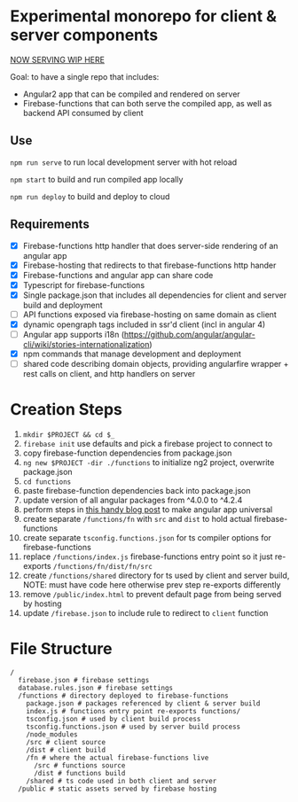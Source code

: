 # Experimental monorepo for client & server components

[NOW SERVING WIP HERE](https://sparks-development-sd.firebaseapp.com/)

Goal: to have a single repo that includes:

* Angular2 app that can be compiled and rendered on server
* Firebase-functions that can both serve the compiled app, as well as backend API consumed by client

## Use

`npm run serve` to run local development server with hot reload

`npm start` to build and run compiled app locally

`npm run deploy` to build and deploy to cloud

## Requirements

- [X] Firebase-functions http handler that does server-side rendering of an angular app
- [X] Firebase-hosting that redirects to that firebase-functions http hander
- [X] Firebase-functions and angular app can share code
- [X] Typescript for firebase-functions
- [X] Single package.json that includes all dependencies for client and server build and deployment
- [ ] API functions exposed via firebase-hosting on same domain as client
- [X] dynamic opengraph tags included in ssr'd client (incl in angular 4)
- [ ] Angular app supports i18n (https://github.com/angular/angular-cli/wiki/stories-internationalization)
- [X] npm commands that manage development and deployment
- [ ] shared code describing domain objects, providing angularfire wrapper + rest calls on client, and http handlers on server

# Creation Steps

1. `mkdir $PROJECT && cd $_`
1. `firebase init` use defaults and pick a firebase project to connect to
1. copy firebase-function dependencies from package.json
1. `ng new $PROJECT -dir ./functions` to initialize ng2 project, overwrite package.json
1. `cd functions`
1. paste firebase-function dependencies back into package.json
1. update version of all angular packages from ^4.0.0 to ^4.2.4
1. perform steps in [this handy blog post](https://medium.com/@evertonrobertoauler/angular-4-universal-app-with-angular-cli-db8b53bba07d) to make angular app universal
1. create separate `/functions/fn` with `src` and `dist` to hold actual firebase-functions
1. create separate `tsconfig.functions.json` for ts compiler options for firebase-functions
1. replace `/functions/index.js` firebase-functions entry point so it just re-exports `/functions/fn/dist/fn/src`
1. create `/functions/shared` directory for ts used by client and server build, NOTE: must have code here otherwise prev step re-exports differently
1. remove `/public/index.html` to prevent default page from being served by hosting
1. update `/firebase.json` to include rule to redirect to `client` function

# File Structure

```
/
  firebase.json # firebase settings
  database.rules.json # firebase settings
  /functions # directory deployed to firebase-functions
    package.json # packages referenced by client & server build
    index.js # functions entry point re-exports functions/
    tsconfig.json # used by client build process
    tsconfig.functions.json # used by server build process
    /node_modules
    /src # client source
    /dist # client build
    /fn # where the actual firebase-functions live
      /src # functions source
      /dist # functions build
    /shared # ts code used in both client and server
  /public # static assets served by firebase hosting

```

